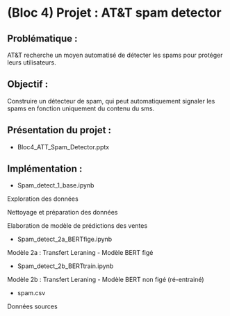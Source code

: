 # (Bloc 4) Projet : AT&T spam detector

## Problématique :
AT&T recherche un moyen automatisé de détecter les spams pour protéger leurs utilisateurs. 

## Objectif :
Construire un détecteur de spam, qui peut automatiquement signaler les spams en fonction uniquement du contenu du sms. 

## Présentation du projet :
* Bloc4_ATT_Spam_Detector.pptx

## Implémentation :
* Spam_detect_1_base.ipynb

Exploration des données

Nettoyage et préparation des données

Elaboration de modèle de prédictions des ventes 

* Spam_detect_2a_BERTfige.ipynb

Modèle 2a : Transfert Leraning - Modèle BERT figé

* Spam_detect_2b_BERTtrain.ipynb

Modèle 2b : Transfert Leraning - Modèle BERT non figé (ré-entrainé)

* spam.csv

Données sources
